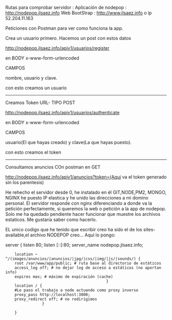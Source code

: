 Rutas para comprobar servidor :
Aplicación de nodepop :  http://nodepop.jlsaez.info
Web BootStrap : http://www.jlsaez.info  o ip 52.204.11.163

Peticiones con Postman para ver como funciona la app.

Crea un usuario primero.
Hacemos un post con estos datos

http://nodepop.jlsaez.info/apiv1/usuarios/register
           
en BODY x-www-form-urlencoded

CAMPOS

nombre, usuario y clave. 

con esto creamos un usuario

--------------------------

Creamos Token
URL- TIPO POST

http://nodepop.jlsaez.info/apiv1/usuarios/authenticate

en BODY x-www-form-urlencoded

CAMPOS

usuario(El que hayas creado) y clave(La que hayas puesto). 

con esto creamos el token

--------------------------------
Consultamos anuncios
COn postman en GET

http://nodepop.jlsaez.info/apiv1/anuncios?token=(Aqui va el token generado sin los parentesis)

He rehecho el servidor desde 0, he instalado en él GIT,NODE,PM2, MONGO, NGINX he puesto IP elastica y he unido las direcciones a mi domino personal.
El servidor responde con nginx diferenciando a donde va la petición perfectamente, si queremos la web o petición a la app de nodepop.
Solo me ha quedado pendiente hacer funcionar que muestre los archivos estaticos.
Me gustaria saber como hacerlo.

EL unico codigo que he tenido que escribir creo ha sido el de los sites-available,el archivo NODEPOP creo...
Aqui lo pongo:

server {
        listen 80;
        listen [::]:80;
        server_name nodepop.jlsaez.info;

        location ~ ^/(images/anuncios/|anuncios/|jpg/|css/|img/|js/|sounds/) {
        root /var/www/app/public; # ruta base al directorio de estáticos
        access_log off; # no dejar log de acceso a estáticos (no aportan info)
        expires max; # máximo de expiración (cache)
                                                }
        location / {
        #Le paso el trabajo a node actuando como proxy inverso
        proxy_pass http://localhost:3000;
        proxy_redirect off; # no redirigimos
                    }

        }




